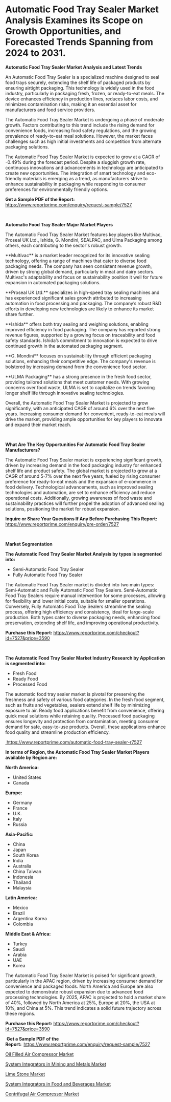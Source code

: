 <p><h1>Automatic Food Tray Sealer Market Analysis Examines its Scope on Growth Opportunities, and Forecasted Trends Spanning from 2024 to 2031.</h1></p><p><strong>Automatic Food Tray Sealer Market Analysis and Latest Trends</strong></p>
<p><p>An Automatic Food Tray Sealer is a specialized machine designed to seal food trays securely, extending the shelf life of packaged products by ensuring airtight packaging. This technology is widely used in the food industry, particularly in packaging fresh, frozen, or ready-to-eat meals. The device enhances efficiency in production lines, reduces labor costs, and minimizes contamination risks, making it an essential asset for manufacturers and food service providers.</p><p>The Automatic Food Tray Sealer Market is undergoing a phase of moderate growth. Factors contributing to this trend include the rising demand for convenience foods, increasing food safety regulations, and the growing prevalence of ready-to-eat meal solutions. However, the market faces challenges such as high initial investments and competition from alternate packaging solutions.</p><p>The Automatic Food Tray Sealer Market is expected to grow at a CAGR of -0.49% during the forecast period. Despite a sluggish growth rate, continuous innovations and advancements in technology are anticipated to create new opportunities. The integration of smart technology and eco-friendly materials is emerging as a trend, as manufacturers strive to enhance sustainability in packaging while responding to consumer preferences for environmentally friendly options.</p></p>
<p><strong>Get a Sample PDF of the Report:&nbsp;</strong> <a href="https://www.reportprime.com/enquiry/request-sample/7527?utm_campaign=1144&utm_medium=2&utm_source=Github&utm_content=ia&utm_term=25112024&utm_id=automatic-food-tray-sealer">https://www.reportprime.com/enquiry/request-sample/7527</a></p>
<p>&nbsp;</p>
<p><strong>Automatic Food Tray Sealer Major Market Players</strong></p>
<p><p>The Automatic Food Tray Sealer Market features key players like Multivac, Proseal UK Ltd., Ishida, G. Mondini, SEALPAC, and Ulma Packaging among others, each contributing to the sector's robust growth.</p><p>**Multivac** is a market leader recognized for its innovative sealing technology, offering a range of machines that cater to diverse food packaging needs. The company has seen consistent revenue growth, driven by strong global demand, particularly in meat and dairy sectors. Multivac's adaptability and focus on sustainability position it well for future expansion in automated packaging solutions.</p><p>**Proseal UK Ltd.** specializes in high-speed tray sealing machines and has experienced significant sales growth attributed to increasing automation in food processing and packaging. The company’s robust R&D efforts in developing new technologies are likely to enhance its market share further.</p><p>**Ishida** offers both tray sealing and weighing solutions, enabling improved efficiency in food packaging. The company has reported strong revenue figures, supported by a growing focus on traceability and food safety standards. Ishida’s commitment to innovation is expected to drive continued growth in the automated packaging segment.</p><p>**G. Mondini** focuses on sustainability through efficient packaging solutions, enhancing their competitive edge. The company's revenue is bolstered by increasing demand from the convenience food sector.</p><p>**ULMA Packaging** has a strong presence in the fresh food sector, providing tailored solutions that meet customer needs. With growing concerns over food waste, ULMA is set to capitalize on trends favoring longer shelf life through innovative sealing technologies.</p><p>Overall, the Automatic Food Tray Sealer Market is projected to grow significantly, with an anticipated CAGR of around 6% over the next five years. Increasing consumer demand for convenient, ready-to-eat meals will drive the market, providing ample opportunities for key players to innovate and expand their market reach.</p></p>
<p>&nbsp;</p>
<p><strong>What Are The Key Opportunities For Automatic Food Tray Sealer Manufacturers?</strong></p>
<p><p>The Automatic Food Tray Sealer market is experiencing significant growth, driven by increasing demand in the food packaging industry for enhanced shelf life and product safety. The global market is projected to grow at a CAGR of around 5-7% over the next five years, fueled by rising consumer preference for ready-to-eat meals and the expansion of e-commerce in food delivery. Technological advancements, such as improved sealing technologies and automation, are set to enhance efficiency and reduce operational costs. Additionally, growing awareness of food waste and sustainability practices will further propel the adoption of advanced sealing solutions, positioning the market for robust expansion.</p></p>
<p><strong>Inquire or Share Your Questions If Any Before Purchasing This Report:</strong> <a href="https://www.reportprime.com/enquiry/pre-order/7527?utm_campaign=1144&utm_medium=2&utm_source=Github&utm_content=ia&utm_term=25112024&utm_id=automatic-food-tray-sealer">https://www.reportprime.com/enquiry/pre-order/7527</a></p>
<p>&nbsp;</p>
<p><strong>Market Segmentation</strong></p>
<p><strong>The Automatic Food Tray Sealer Market Analysis by types is segmented into:</strong></p>
<p><ul><li>Semi-Automatic Food Tray Sealer</li><li>Fully Automatic Food Tray Sealer</li></ul></p>
<p><p>The Automatic Food Tray Sealer market is divided into two main types: Semi-Automatic and Fully Automatic Food Tray Sealers. Semi-Automatic Food Tray Sealers require manual intervention for some processes, allowing for flexibility and lower initial costs, suitable for smaller operations. Conversely, Fully Automatic Food Tray Sealers streamline the sealing process, offering high efficiency and consistency, ideal for large-scale production. Both types cater to diverse packaging needs, enhancing food preservation, extending shelf life, and improving operational productivity.</p></p>
<p><strong>Purchase this Report:&nbsp;</strong><a href="https://www.reportprime.com/checkout?id=7527&price=3590&utm_campaign=1144&utm_medium=2&utm_source=Github&utm_content=ia&utm_term=25112024&utm_id=automatic-food-tray-sealer">https://www.reportprime.com/checkout?id=7527&price=3590</a></p>
<p>&nbsp;</p>
<p><strong>The Automatic Food Tray Sealer Market Industry Research by Application is segmented into:</strong></p>
<p><ul><li>Fresh Food</li><li>Ready Food</li><li>Processed Food</li></ul></p>
<p><p>The automatic food tray sealer market is pivotal for preserving the freshness and safety of various food categories. In the fresh food segment, such as fruits and vegetables, sealers extend shelf life by minimizing exposure to air. Ready food applications benefit from convenience, offering quick meal solutions while retaining quality. Processed food packaging ensures longevity and protection from contamination, meeting consumer demand for safe, easy-to-use products. Overall, these applications enhance food quality and streamline production efficiency.</p></p>
<p><a href="https://www.reportprime.com/automatic-food-tray-sealer-r7527?utm_campaign=1144&utm_medium=2&utm_source=Github&utm_content=ia&utm_term=25112024&utm_id=automatic-food-tray-sealer">&nbsp;https://www.reportprime.com/automatic-food-tray-sealer-r7527</a></p>
<p><strong>In terms of Region, the Automatic Food Tray Sealer Market Players available by Region are:</strong></p>
<p>
    <p> <strong> North America: </strong>
        <ul>
            <li>United States</li>
            <li>Canada</li>
        </ul>
        </p> 
    <p> <strong> Europe: </strong>
        <ul>
            <li>Germany</li>
            <li>France</li>
            <li>U.K.</li>
            <li>Italy</li>
            <li>Russia</li>
        </ul>
        </p> 
    <p> <strong> Asia-Pacific: </strong>
        <ul>
            <li>China</li>
            <li>Japan</li>
            <li>South Korea</li>
            <li>India</li>
            <li>Australia</li>
            <li>China Taiwan</li>
            <li>Indonesia</li>
            <li>Thailand</li>
            <li>Malaysia</li>
        </ul>
        </p> 
    <p> <strong> Latin America: </strong>
        <ul>
            <li>Mexico</li>
            <li>Brazil</li>
            <li>Argentina Korea</li>
            <li>Colombia</li>
        </ul>
        </p> 
    <p> <strong> Middle East & Africa: </strong>
        <ul>
            <li>Turkey</li>
            <li>Saudi</li>
            <li>Arabia</li>
            <li>UAE</li>
            <li>Korea</li>
        </ul>
    </p>
    </p>
<p><p>The Automatic Food Tray Sealer Market is poised for significant growth, particularly in the APAC region, driven by increasing consumer demand for convenience and packaged foods. North America and Europe are also expected to demonstrate robust expansion due to advanced food processing technologies. By 2025, APAC is projected to hold a market share of 40%, followed by North America at 25%, Europe at 20%, the USA at 10%, and China at 5%. This trend indicates a solid future trajectory across these regions.</p></p>
<p><strong>Purchase this Report: </strong><a href="https://www.reportprime.com/checkout?id=7527&price=3590&utm_campaign=1144&utm_medium=2&utm_source=Github&utm_content=ia&utm_term=25112024&utm_id=automatic-food-tray-sealer">https://www.reportprime.com/checkout?id=7527&price=3590</a></p>
<p>&nbsp;<strong>Get a Sample PDF of the Report:&nbsp;&nbsp;</strong><a href="https://www.reportprime.com/enquiry/request-sample/7527?utm_campaign=1144&utm_medium=2&utm_source=Github&utm_content=ia&utm_term=25112024&utm_id=automatic-food-tray-sealer">https://www.reportprime.com/enquiry/request-sample/7527</a></p>
<p><strong></strong></p>
<p><p><a href="https://www.linkedin.com/pulse/oil-filled-air-compressor-landscape-product-spectrum-market-8j4kf?utm_campaign=1144&utm_medium=2&utm_source=Github&utm_content=ia&utm_term=25112024&utm_id=automatic-food-tray-sealer">Oil Filled Air Compressor Market</a></p><p><a href="https://issuu.com/reportprime-2/docs/system-integrators-in-mining-and-me_a4ded1c8f09cdc?utm_campaign=1144&utm_medium=2&utm_source=Github&utm_content=ia&utm_term=25112024&utm_id=automatic-food-tray-sealer">System Integrators in Mining and Metals Market</a></p><p><a href="https://www.linkedin.com/pulse/lime-stone-market-evolution-global-trends-regional-dynamics-ur3fe?utm_campaign=1144&utm_medium=2&utm_source=Github&utm_content=ia&utm_term=25112024&utm_id=automatic-food-tray-sealer">Lime Stone Market</a></p><p><a href="https://issuu.com/reportprime-2/docs/system-integrators-in-food-and-beve_ca5347189e80df?utm_campaign=1144&utm_medium=2&utm_source=Github&utm_content=ia&utm_term=25112024&utm_id=automatic-food-tray-sealer">System Integrators in Food and Beverages Market</a></p><p><a href="https://www.linkedin.com/pulse/influencing-factors-centrifugal-air-compressor-market-insights-7tpkf?utm_campaign=1144&utm_medium=2&utm_source=Github&utm_content=ia&utm_term=25112024&utm_id=automatic-food-tray-sealer">Centrifugal Air Compressor Market</a></p></p>